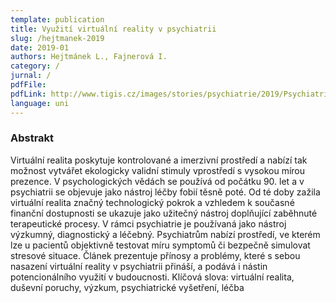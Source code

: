```yaml
---
template: publication
title: Využití virtuální reality v psychiatrii
slug: /hejtmanek-2019
date: 2019-01
authors: Hejtmánek L., Fajnerová I.
category: /
jurnal: /
pdfFile:
pdfLink: http://www.tigis.cz/images/stories/psychiatrie/2019/Psychiatrie_4_2019/Psychiatrie_4_2019_vzdelavani.pdf
language: uni
---
```


### Abstrakt

Virtuální realita poskytuje kontrolované a imerzivní prostředí a nabízí tak možnost vytvářet ekologicky validní stimuly vprostředí s vysokou
mírou prezence. V psychologických vědách se používá od počátku 90. let a v psychiatrii se objevuje jako nástroj léčby fobií těsně poté. Od
té doby zažila virtuální realita značný technologický pokrok a vzhledem k současné finanční dostupnosti se ukazuje jako užitečný nástroj
doplňující zaběhnuté terapeutické procesy. V rámci psychiatrie je používaná jako nástroj výzkumný, diagnostický a léčebný. Psychiatrům
nabízí prostředí, ve kterém lze u pacientů objektivně testovat míru symptomů či bezpečně simulovat stresové situace. Článek prezentuje
přínosy a problémy, které s sebou nasazení virtuální reality v psychiatrii přináší, a podává i nástin potencionálního využití v budoucnosti.
Klíčová slova: virtuální realita, duševní poruchy, výzkum, psychiatrické vyšetření, léčba